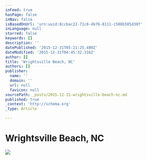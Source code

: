 ```yaml
---
inFeed: true
hasPage: false
inNav: false
isBasedOnUrl: 'urn:uuid:8ccbac22-71c8-4b76-8111-c508b585d30f'
inLanguage: null
starred: false
keywords: []
description: ''
datePublished: '2015-12-31T05:21:25.480Z'
dateModified: '2015-12-31T04:45:32.316Z'
author: []
title: 'Wrightsville Beach, NC'
authors: []
publisher:
  name: ''
  domain: ''
  url: null
  favicon: null
sourcePath: _posts/2015-12-31-wrightsville-beach-nc.md
published: true
_context: 'http://schema.org'
_type: Article

---
```

# Wrightsville Beach, NC
![](https://the-grid-user-content.s3-us-west-2.amazonaws.com/afab2a91-b7d0-45b0-addf-4be974eea0b9.png)